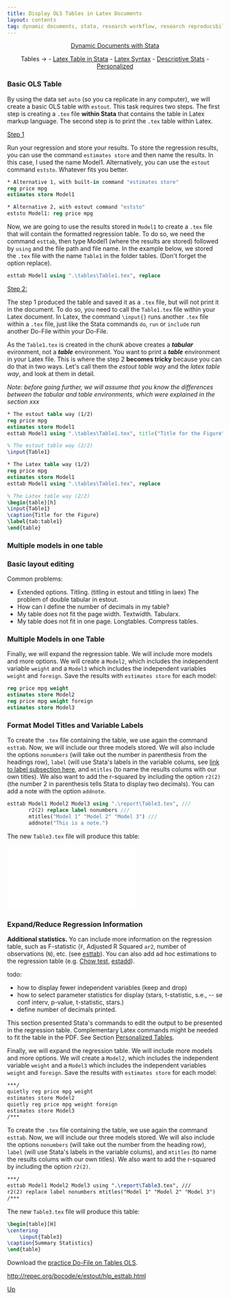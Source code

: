 ```yaml
---
title: Display OLS Tables in Latex Documents
layout: contents
tag: dynamic documents, stata, research workflow, research reproducibility, reproducible research, social sciences
---
```


<a name="Contents"></a>
<p style="text-align: center;">
<a href="https://crenteriam.github.io/training/dynamic-documents/dynamicdocs-stata/">Dynamic Documents with Stata</a>
</p>
<p style="text-align: center;">
Tables &rarr; - <a href="https://crenteriam.github.io/training/dynamic-documents/tables-stata/">Latex Table in Stata</a> - <a href="https://crenteriam.github.io/training/dynamic-documents/tables-latex/">Latex Syntax</a> - <a href="https://crenteriam.github.io/training/dynamic-documents/tables-descriptives/">Descriptive Stats</a> - <a href="https://crenteriam.github.io/training/dynamic-documents/tables-personalized/">Personalized</a>
</p>

### Basic OLS Table

By using the data set `auto` (so you ca replicate in any computer), we will create a basic OLS table with `estout`. This task requires two steps. The first step is creating a `.tex` file **within Stata** that contains the table in Latex markup language. The second step is to print the `.tex` table within Latex.

<u>Step 1</u>

Run your regression and store your results. To store the regression results, you can use the command `estimates store` and then name the results. In this case, I used the name Model1. Alternatively, you can use the `estout` command `eststo`. Whatever fits you better.

```stata
* Alternative 1, with built-in command "estimates store"
reg price mpg
estimates store Model1

* Alternative 2, with estout command "eststo"
eststo Model1: reg price mpg
```
Now, we are going to use the results stored in `Model1` to create a `.tex` file that will contain the formatted regression table. To do so, we need the command `esttab`, then type Model1 (where the results are stored) followed by `using` and the file path and file name. In the example below, we stored the `.tex` file with the name `Table1` in the folder tables. (Don't forget the option replace).

```stata
esttab Model1 using ".\tables\Table1.tex", replace
```
<u>Step 2:</u>

The step 1 produced the table and saved it as a `.tex` file, but will not print it in the document. To do so, you need to call the `Table1.tex` file within your Latex document. In Latex, the command `\input{}` runs another `.tex` file within a `.tex` file, just like the Stata commands `do`, `run` or `include` run another Do-File within your Do-File.

As the `Table1.tex` is created in the chunk above creates a ***tabular*** evironment, not a ***table*** environment. You want to print a ***table*** environment in your Latex file. This is where the step 2 **becomes tricky** because you can do that in two ways. Let's call them the *estout table way* and the *latex table way*, and look at them in detail.

*Note: before going further, we will assume that you know the differences between the tabular and table environments, which were explained in the section xxx*

```stata
* The estout table way (1/2)
reg price mpg
estimates store Model1
esttab Model1 using ".\tables\Table1.tex", title("Title for the Figure" \label{tab:table1}) replace
```

```latex
% The estout table way (2/2)
\input{Table1}
```

```stata
* The Latex table way (1/2)
reg price mpg
estimates store Model1
esttab Model1 using ".\tables\Table1.tex", replace
```

```latex
% The Latex table way (2/2)
\begin{table}[h]
\input{Table1}
\caption{Title for the Figure}
\label{tab:table1}
\end{table}
```

### Multiple models in one table
### Basic layout editing

Common problems:
- Extended options. Titling. (titling in estout and titling in laex) The problem of double tabular in estout.
- How can I define the number of decimals in my table?
- My table does not fit the page width. Textwidth. Tabularx.
- My table does not fit in one page. Longtables. Compress tables.

### Multiple Models in one Table

Finally, we will expand the regression table. We will include more models and more options. We will create a `Model2`, which includes the independent variable `weight` and a `Model3` which includes the independent variables `weight` and `foreign`. Save the results with `estimates store` for each model:

```stata
reg price mpg weight
estimates store Model2
reg price mpg weight foreign
estimates store Model3
```
### Format Model Titles and Variable Labels

To create the `.tex` file containing the table, we use again the command `esttab`. Now, we will include our three models stored. We will also include the options `nonumbers` (will take out the number in parenthesis from the headings row), `label` (will use Stata's labels in the variable colums, see [link to label subsection here](), and `mtitles` (to name the results colums with our own titles). We also want to add the r-squared by including the option `r2(2)` (the number 2 in parenthesis tells Stata to display two decimals). You can add a note with the option `addnote`.

```stata
esttab Model1 Model2 Model3 using ".\report\Table3.tex", ///
       r2(2) replace label nonumbers ///
       mtitles("Model 1" "Model 2" "Model 3") ///
       addnote("This is a note.")
```

The new `Table3.tex` file will produce this table:

![Summary Statistics](Ancillary/Tables/04_01_Table3.tex)

### Expand/Reduce Regression Information

**Additional statistics.** Yo can include more information on the regression table, such as F-statistic (`F`, Adjusted R Squared `ar2`, number of observations (`N`), etc. (see [esttab](http://repec.sowi.unibe.ch/stata/estout/esttab.html)). You can also add ad hoc estimations to the regression table (e.g. [Chow test](http://personal.rhul.ac.uk/uhte/006/ec5040/chow\%20test.pdf), [estadd](http://repec.sowi.unibe.ch/stata/estout/estadd.html)).

todo:
- how to display fewer independent variables (keep and drop)
- how to select parameter statistics for display (stars, t-statistic, s.e., -- se conf interv, p-value, t-statistic, stars.)
- define number of decimals printed.

This section presented Stata's commands to edit the output to be presented in the regression table. Complementary Latex commands might be needed to fit the table in the PDF. See Section [Personalized Tables](tables-personalized.md).

Finally, we will expand the regression table. We will include more models and more options. We will create a `Model2`, which includes the independent variable `weight` and a `Model3` which includes the independent variables `weight` and `foreign`. Save the results with `estimates store` for each model:

```latex
***/
quietly reg price mpg weight
estimates store Model2
quietly reg price mpg weight foreign
estimates store Model3
/***
```

To create the `.tex` file containing the table, we use again the command `esttab`. Now, we will include our three models stored. We will also include the options
`nonumbers` (will take out the number from the heading row), `label` (will use Stata's labels in the variable colums), and `mtitles` (to name the results colums with our own titles). We also want to add the r-squared by including the option `r2(2)`.

```latex
***/
esttab Model1 Model2 Model3 using ".\report\Table3.tex", ///
r2(2) replace label nonumbers mtitles("Model 1" "Model 2" "Model 3")
/***
```

The new `Table3.tex` file will produce this table:

```latex
\begin{table}[H]
\centering
	\input{Table3}
\caption{Summary Statistics}
\end{table}
```

Download the [practice Do-File on Tables OLS](https://crenteriam.github.io/files/tutorials/tables-ols.do).

http://repec.org/bocode/e/estout/hlp_esttab.html

[Up](#Contents)
